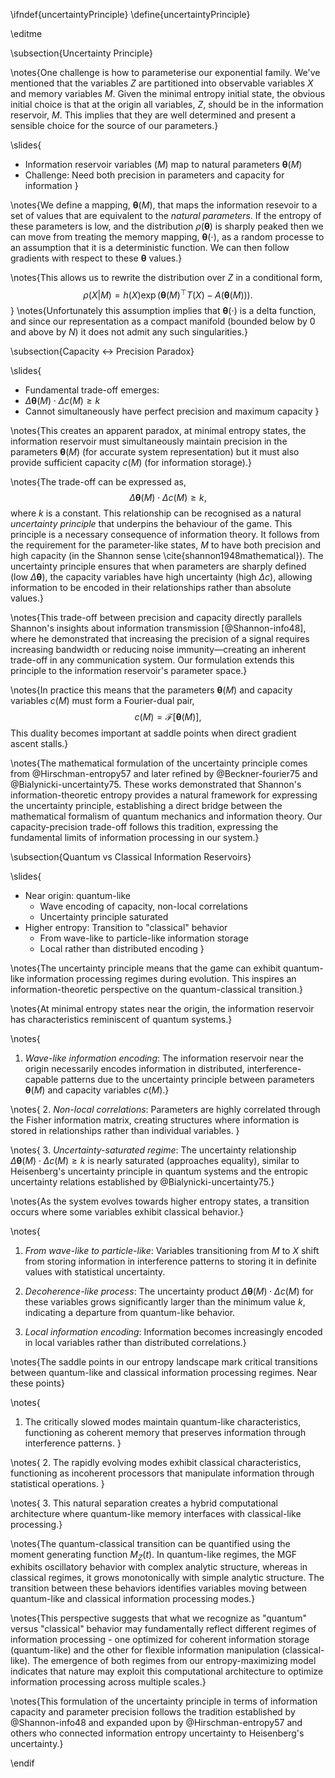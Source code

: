 \ifndef{uncertaintyPrinciple}
\define{uncertaintyPrinciple}

\editme

\subsection{Uncertainty Principle}

\notes{One challenge is how to parameterise our exponential family. We've mentioned that the variables $Z$ are partitioned into observable variables $X$ and memory variables $M$. Given the minimal entropy initial state, the obvious initial choice is that at the origin all variables, $Z$, should be in the information reservoir, $M$. This implies that they are well determined and present a sensible choice for the source of our parameters.}

\slides{
* Information reservoir variables ($M$) map to natural parameters $\boldsymbol{\theta}(M)$
* Challenge: Need both precision in parameters and capacity for information
}

\notes{We define a mapping, $\boldsymbol{\theta}(M)$, that maps the information resevoir to a set of values that are equivalent to the *natural parameters*. If the entropy of these parameters is low, and the distribution $\rho(\boldsymbol{\theta})$ is sharply peaked then we can move from treating the memory mapping, $\boldsymbol{\theta}(\cdot)$, as a random processe to an assumption that it is a deterministic function. We can then follow gradients with respect to these $\boldsymbol{\theta}$ values.}

\notes{This allows us to rewrite the distribution over $Z$ in a conditional form,
$$
\rho(X|M) = h(X) \exp(\boldsymbol{\theta}(M)^\top T(X) - A(\boldsymbol{\theta}(M))).
$$
}
\notes{Unfortunately this assumption implies that $\boldsymbol{\theta}(\cdot)$ is a delta function, and since our representation as a compact manifold (bounded below by $0$ and above by $N$) it does not admit any such singularities.}

\subsection{Capacity $\leftrightarrow$ Precision Paradox}

\slides{
* Fundamental trade-off emerges:
* $\Delta\boldsymbol{\theta}(M) \cdot \Delta c(M) \geq k$
* Cannot simultaneously have perfect precision and maximum capacity
}

\notes{This creates an apparent paradox, at minimal entropy states, the information reservoir must simultaneously maintain precision in the parameters $\boldsymbol{\theta}(M)$ (for accurate system representation) but it must also provide sufficient capacity $c(M)$ (for information storage).} 

\notes{The trade-off can be expressed as,
$$
\Delta\boldsymbol{\theta}(M) \cdot \Delta c(M) \geq k,
$$
where $k$ is a constant. This relationship can be recognised as a natural *uncertainty principle* that underpins the behaviour of the game. This principle is a necessary consequence of information theory. It follows from the requirement for the parameter-like states, $M$ to have both precision and high capacity (in the Shannon sense \cite{shannon1948mathematical}). The uncertainty principle ensures that when parameters are sharply defined (low $\Delta\boldsymbol{\theta}$), the capacity variables have high uncertainty (high $\Delta c$), allowing information to be encoded in their relationships rather than absolute values.}

\notes{This trade-off between precision and capacity directly parallels Shannon's insights about information transmission [@Shannon-info48], where he demonstrated that increasing the precision of a signal requires increasing bandwidth or reducing noise immunity—creating an inherent trade-off in any communication system. Our formulation extends this principle to the information reservoir's parameter space.}

\notes{In practice this means that the parameters $\boldsymbol{\theta}(M)$ and capacity variables $c(M)$ must form a Fourier-dual pair,
$$
c(M) = \mathcal{F}[\boldsymbol{\theta}(M)],
$$
This duality becomes important at saddle points when direct gradient ascent stalls.}

\notes{The mathematical formulation of the uncertainty principle comes from @Hirschman-entropy57 and later refined by @Beckner-fourier75 and @Bialynicki-uncertainty75. These works demonstrated that Shannon's information-theoretic entropy provides a natural framework for expressing the uncertainty principle, establishing a direct bridge between the mathematical formalism of quantum mechanics and information theory. Our capacity-precision trade-off follows this tradition, expressing the fundamental limits of information processing in our system.}

\subsection{Quantum vs Classical Information Reservoirs}

\slides{
* Near origin: quantum-like
  * Wave encoding of capacity, non-local correlations
  * Uncertainty principle saturated
* Higher entropy: Transition to "classical" behavior
  * From wave-like to particle-like information storage
  * Local rather than distributed encoding
}

\notes{The uncertainty principle means that the game can exhibit quantum-like information processing regimes during evolution. This inspires an information-theoretic perspective on the quantum-classical transition.}

\notes{At minimal entropy states near the origin, the information reservoir has characteristics reminiscent of quantum systems.}

\notes{
1. *Wave-like information encoding*: The information reservoir near the origin necessarily encodes information in distributed, interference-capable patterns due to the uncertainty principle between parameters $\boldsymbol{\theta}(M)$ and capacity variables $c(M)$.}

\notes{
2. *Non-local correlations*: Parameters are highly correlated through the Fisher information matrix, creating structures where information is stored in relationships rather than individual variables.
}

\notes{
3. *Uncertainty-saturated regime*: The uncertainty relationship $\Delta\boldsymbol{\theta}(M) \cdot \Delta c(M) \geq k$ is nearly saturated (approaches equality), similar to Heisenberg's uncertainty principle in quantum systems and the entropic uncertainty relations established by @Bialynicki-uncertainty75.}

\notes{As the system evolves towards higher entropy states, a transition occurs where some variables exhibit classical behavior.}

\notes{
1. *From wave-like to particle-like*: Variables transitioning from $M$ to $X$ shift from storing information in interference patterns to storing it in definite values with statistical uncertainty.

2. *Decoherence-like process*: The uncertainty product $\Delta\boldsymbol{\theta}(M) \cdot \Delta c(M)$ for these variables grows significantly larger than the minimum value $k$, indicating a departure from quantum-like behavior.

3. *Local information encoding*: Information becomes increasingly encoded in local variables rather than distributed correlations.}

\notes{The saddle points in our entropy landscape mark critical transitions between quantum-like and classical information processing regimes. Near these points}  

\notes{
1. The critically slowed modes maintain quantum-like characteristics, functioning as coherent memory that preserves information through interference patterns.
}

\notes{
2. The rapidly evolving modes exhibit classical characteristics, functioning as incoherent processors that manipulate information through statistical operations.
}

\notes{
3. This natural separation creates a hybrid computational architecture where quantum-like memory interfaces with classical-like processing.}

\notes{The quantum-classical transition can be quantified using the moment generating function $M_Z(t)$. In quantum-like regimes, the MGF exhibits oscillatory behavior with complex analytic structure, whereas in classical regimes, it grows monotonically with simple analytic structure. The transition between these behaviors identifies variables moving between quantum-like and classical information processing modes.}

\notes{This perspective suggests that what we recognize as "quantum" versus "classical" behavior may fundamentally reflect different regimes of information processing - one optimized for coherent information storage (quantum-like) and the other for flexible information manipulation (classical-like). The emergence of both regimes from our entropy-maximizing model indicates that nature may exploit this computational architecture to optimize information processing across multiple scales.}

\notes{This formulation of the uncertainty principle in terms of information capacity and parameter precision follows the tradition established by @Shannon-info48 and expanded upon by @Hirschman-entropy57 and others who connected information entropy uncertainty to Heisenberg's uncertainty.}


\endif
